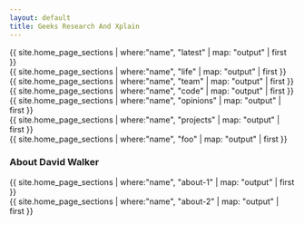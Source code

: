```yaml
---
layout: default
title: Geeks Research And Xplain
---
```


<section class="row">
  <section class="col-md-12">
    {{ site.home_page_sections | where:"name", "latest" | map: "output" | first }}
  </section>
</section>

<section class="row">
  <section class="col-md-4">
    {{ site.home_page_sections | where:"name", "life" | map: "output" | first }}
  </section>

  <section class="col-md-4">
    {{ site.home_page_sections | where:"name", "team" | map: "output" | first }}
  </section>

  <section class="col-md-4">
    {{ site.home_page_sections | where:"name", "code" | map: "output" | first }}
  </section>
</section>

<section class="row">
  <section class="col-md-4">
    {{ site.home_page_sections | where:"name", "opinions" | map: "output" | first }}
  </section>

  <section class="col-md-4">
    {{ site.home_page_sections | where:"name", "projects" | map: "output" | first }}
  </section>

  <section class="col-md-4">
    {{ site.home_page_sections | where:"name", "foo" | map: "output" | first }}
  </section>
</section>

<section class="row">
  <section class="col-md-12"><h3>About David Walker</h3></section>
  <section class="col-md-6">
    {{ site.home_page_sections | where:"name", "about-1" | map: "output" | first }}
  </section>
  <section class="col-md-6">
    {{ site.home_page_sections | where:"name", "about-2" | map: "output" | first }}
  </section>
</section>
